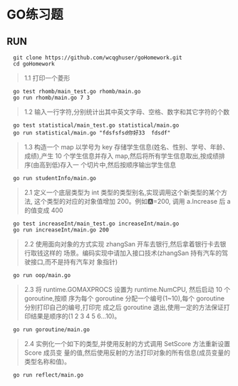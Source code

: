 # GO练习题

 ## RUN
 
```shell
  git clone https://github.com/wcqghuser/goHomework.git
  cd goHomework
```
 
> 1.1 打印一个菱形

```
  go test rhomb/main_test.go rhomb/main.go  
  go run rhomb/main.go 7 3
``` 

> 1.2 输入一行字符,分别统计出其中英文字母、空格、数字和其它字符的个数

```shell
  go test statistical/main_test.go statistical/main.go  
  go run statistical/main.go "fdsfsfsd你好33  fdsdf"
```

> 1.3 构造一个 map 以学号为 key 存储学生信息(姓名、性别、学号、年龄、成绩),产生 10 个学生信息并存入 map,然后将所有学生信息取出,按成绩排序(由高到低)存入一 个切片中,然后按顺序输出学生信息
```shell
  go run studentInfo/main.go
```

> 2.1 定义一个底层类型为 int 类型的类型别名,实现调用这个新类型的某个方法, 这个类型的对应的对象值增加 200。例如:a:=200, 调用 a.Increase 后 a 的值变成 400
```shell
  go test increaseInt/main_test.go increaseInt/main.go
  go run increaseInt/main.go 200
```

> 2.2 使用面向对象的方式实现 zhangSan 开车去银行,然后拿着银行卡去银行取钱这样的 场景。编码实现中请加入接口技术(zhangSan 持有汽车的驾驶接口,而不是持有汽车对 象指针)
```shell
  go run oop/main.go
```

> 2.3 将 runtime.GOMAXPROCS 设置为 runtime.NumCPU, 然后启动 10 个 goroutine,按顺 序为每个 goroutine 分配一个编号(1~10),每个 goroutine 分别打印自己的编号,打印完 成之后 goroutine 退出,使用一定的方法保证打印结果是顺序的(1 2 3 4 5 6...10)。
```shell
  go run goroutine/main.go
```

> 2.4 实例化一个如下的类型,并使用反射的方式调用 SetScore 方法重新设置 Score 成员变 量的值,然后使用反射的方法打印对象的所有信息(成员变量的类型名称和值)。
```shell
  go run reflect/main.go
```
